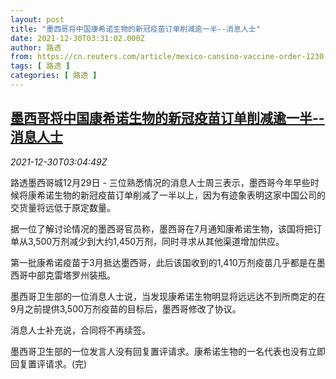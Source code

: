 ```yaml
---
layout: post
title: "墨西哥将中国康希诺生物的新冠疫苗订单削减逾一半--消息人士"
date: 2021-12-30T03:31:02.000Z
author: 路透
from: https://cn.reuters.com/article/mexico-cansino-vaccine-order-1230-idCNKBS2J904N
tags: [ 路透 ]
categories: [ 路透 ]
---
```

<!--1640835062000-->
[墨西哥将中国康希诺生物的新冠疫苗订单削减逾一半--消息人士](https://cn.reuters.com/article/mexico-cansino-vaccine-order-1230-idCNKBS2J904N)
------

<div>
<div><i>2021-12-30T03:04:49Z</i></div><p>路透墨西哥城12月29日 - 三位熟悉情况的消息人士周三表示，墨西哥今年早些时候将康希诺生物的新冠疫苗订单削减了一半以上，因为有迹象表明这家中国公司的交货量将远低于原定数量。</p><p>据一位了解讨论情况的墨西哥官员称，墨西哥在7月通知康希诺生物，该国将把订单从3,500万剂减少到大约1,450万剂，同时寻求从其他渠道增加供应。</p><p>第一批康希诺疫苗于3月抵达墨西哥，此后该国收到的1,410万剂疫苗几乎都是在墨西哥中部克雷塔罗州装瓶。</p><p>墨西哥卫生部的一位消息人士说，当发现康希诺生物明显将远远达不到所商定的在9月之前提供3,500万剂疫苗的目标后，墨西哥修改了协议。</p><p>消息人士补充说，合同将不再续签。</p><p>墨西哥卫生部的一位发言人没有回复置评请求。康希诺生物的一名代表也没有立即回复置评请求。(完)</p>
</div>
